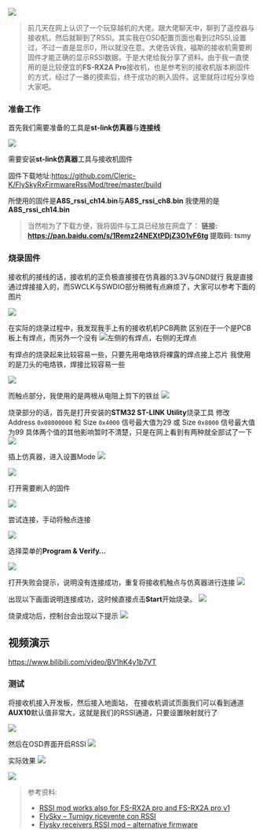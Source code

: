 
![](https://upload-images.jianshu.io/upload_images/2675631-fd4c3ff3fd5acd07.png?imageMogr2/auto-orient/strip%7CimageView2/2/w/1240)

> 前几天在网上认识了一个玩穿越机的大佬。跟大佬聊天中，聊到了遥控器与接收机，然后就聊到了RSSI。其实我在OSD配置页面也看到过RSSI,设置过，不过一直是显示0，所以就没在意。大佬告诉我，福斯的接收机需要刷固件才能正确的显示RSSI数据，于是大佬给我分享了资料。由于我一直使用的是比较便宜的**FS-RX2A Pro**接收机，也是参考别的接收机版本刷固件的方式，经过了一番的摸索后，终于成功的刷入固件。这里就将过程分享给大家吧。

### 准备工作
首先我们需要准备的工具是**st-link仿真器**与**连接线**

![](https://upload-images.jianshu.io/upload_images/2675631-6447a37654b0dd53.png?imageMogr2/auto-orient/strip%7CimageView2/2/w/1240)

需要安装**st-link仿真器**工具与接收机固件

固件下载地址:https://github.com/Cleric-K/FlySkyRxFirmwareRssiMod/tree/master/build

所使用的固件是**A8S_rssi_ch14.bin**与**A8S_rssi_ch8.bin**
我使用的是**A8S_rssi_ch14.bin**

> 当然啦为了下载方便，我将固件与工具已经放在网盘了：
**链接: https://pan.baidu.com/s/1Remz24NEXtPDjZ3O1vF6tg 提取码: tsmy**

### 烧录固件

接收机的接线的话，接收机的正负极直接接在仿真器的3.3V与GND就行
我是直接通过焊接接入的，而SWCLK与SWDIO部分稍微有点麻烦了，大家可以参考下面的图片

![](https://upload-images.jianshu.io/upload_images/2675631-6b348d8a79919673.jpg?imageMogr2/auto-orient/strip%7CimageView2/2/w/1240)

在实际的烧录过程中，我发现我手上有的接收机机PCB两款
区别在于一个是PCB板上有焊点，而另外一个没有
![左侧的有焊点，右侧的无焊点](https://upload-images.jianshu.io/upload_images/2675631-c840b47e5cec950c.png?imageMogr2/auto-orient/strip%7CimageView2/2/w/1240)

有焊点的烧录起来比较容易一些，只要先用电烙铁将裸露的焊点接上芯片
我使用的是刀头的电烙铁，焊接比较容易一些

![](https://upload-images.jianshu.io/upload_images/2675631-0674bb061c21d155.jpg?imageMogr2/auto-orient/strip%7CimageView2/2/w/1240)

而触点部分，我使用的是两根从电阻上剪下的铁丝
![](https://upload-images.jianshu.io/upload_images/2675631-291a2b5c197863ad.png?imageMogr2/auto-orient/strip%7CimageView2/2/w/1240)

烧录部分的话，首先是打开安装的**STM32 ST-LINK Utility**烧录工具
修改 Address  `0x08000000` 和 Size  `0x4000` 信号最大值为29
或 Size  `0x8000` 信号最大值为99
具体两个值的其他影响暂时不清楚，只是在网上看到有两种就全部试了一下
![](https://upload-images.jianshu.io/upload_images/2675631-a8a452394e9b4988.png?imageMogr2/auto-orient/strip%7CimageView2/2/w/1240)

插上仿真器，进入设置Mode
![](https://upload-images.jianshu.io/upload_images/2675631-d9a243bb0fe069f6.png?imageMogr2/auto-orient/strip%7CimageView2/2/w/1240)

![](https://upload-images.jianshu.io/upload_images/2675631-4fe5442642b367b6.png?imageMogr2/auto-orient/strip%7CimageView2/2/w/1240)

打开需要刷入的固件

![](https://upload-images.jianshu.io/upload_images/2675631-e74447411e25a264.png?imageMogr2/auto-orient/strip%7CimageView2/2/w/1240)


尝试连接，手动将触点连接

![](https://upload-images.jianshu.io/upload_images/2675631-8c83d63a14a70c46.jpg?imageMogr2/auto-orient/strip%7CimageView2/2/w/1240)

选择菜单的**Program & Verify…**

![](https://upload-images.jianshu.io/upload_images/2675631-5d7297d2de1d8e7b.png?imageMogr2/auto-orient/strip%7CimageView2/2/w/1240)

打开失败会提示，说明没有连接成功，重复将接收机触点与仿真器进行连接
![](https://upload-images.jianshu.io/upload_images/2675631-7f46133d27ab3433.png?imageMogr2/auto-orient/strip%7CimageView2/2/w/1240)

出现以下画面说明连接成功，这时候直接点击**Start**开始烧录。
![](https://upload-images.jianshu.io/upload_images/2675631-96df65a84c7d5de4.jpg?imageMogr2/auto-orient/strip%7CimageView2/2/w/1240)

烧录成功后，控制台会出现以下提示
![](https://upload-images.jianshu.io/upload_images/2675631-ad8e640deedeb4c9.png?imageMogr2/auto-orient/strip%7CimageView2/2/w/1240)


## 视频演示

https://www.bilibili.com/video/BV1hK4y1b7VT

### 测试
将接收机接入开发板，然后接入地面站，
在接收机调试页面我们可以看到通道**AUX10**默认值非常大，这就是我们的RSSI通道，只要设置映射就行了

![](https://upload-images.jianshu.io/upload_images/2675631-db7e1c40bf225773.png?imageMogr2/auto-orient/strip%7CimageView2/2/w/1240)

然后在OSD界面开启RSSI
![](https://upload-images.jianshu.io/upload_images/2675631-6be657eaa9f37014.png?imageMogr2/auto-orient/strip%7CimageView2/2/w/1240)

实际效果
![](https://upload-images.jianshu.io/upload_images/2675631-8b0c90f2979903a7.gif?imageMogr2/auto-orient/strip)


![](https://upload-images.jianshu.io/upload_images/2675631-0a685597f6d6be8c.gif?imageMogr2/auto-orient/strip)


> 参考资料:
> - [RSSI mod works also for FS-RX2A pro and FS-RX2A pro v1](https://www.rcgroups.com/forums/showthread.php?3093552-RSSI-Firmware-mod-for-FlySky-IA6B-and-X6B/page25#post44068183)
> - [FlySky – Turnigy ricevente con RSSI](http://ubhf.eu/flysky-turnigy-ricevente-rssi/)
> - [Flysky receivers RSSI mod – alternative firmware](http://www.multirotorguide.com/guide/flysky-receivers-rssi-mod-alternative-firmware/)
